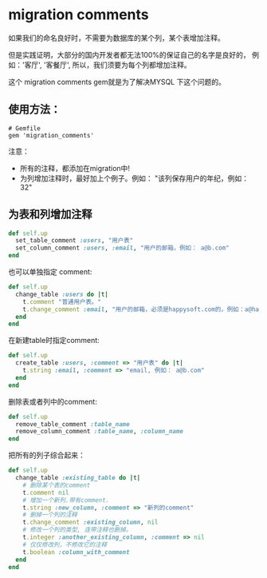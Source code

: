 # migration comments

如果我们的命名良好时，不需要为数据库的某个列，某个表增加注释。

但是实践证明，大部分的国内开发者都无法100%的保证自己的名字是良好的，
例如：'客厅', '客餐厅',
所以，我们须要为每个列都增加注释。

这个 migration comments gem就是为了解决MYSQL 下这个问题的。

## 使用方法：

```
# Gemfile
gem 'migration_comments'
```

注意：

- 所有的注释，都添加在migration中!
- 为列增加注释时，最好加上个例子。例如：  "该列保存用户的年纪，例如： 32"

## 为表和列增加注释

```ruby
def self.up
  set_table_comment :users, "用户表"
  set_column_comment :users, :email, "用户的邮箱，例如： a@b.com"
end
```

也可以单独指定 comment:
```ruby
def self.up
  change_table :users do |t|
    t.comment "普通用户表。"
    t.change_comment :email, "用户的邮箱，必须是happysoft.com的，例如：a@happysoft.cc"
  end
end
```

在新建table时指定comment:
```ruby
def self.up
  create_table :users, :comment => "用户表" do |t|
    t.string :email, :comment => "email, 例如： a@b.com"
  end
end
```


删除表或者列中的comment:
```ruby
def self.up
  remove_table_comment :table_name
  remove_column_comment :table_name, :column_name
end
```

把所有的列子综合起来：
```ruby
def self.up
  change_table :existing_table do |t|
    # 删除某个表的comment
    t.comment nil
    # 增加一个新列.带有comment.
    t.string :new_column, :comment => "新列的comment"
    # 删掉一个列的注释
    t.change_comment :existing_column, nil
    # 修改一个列的类型, 连带注释也删掉。
    t.integer :another_existing_column, :comment => nil
    # 仅仅修改列，不修改它的注释
    t.boolean :column_with_comment
  end
end
```
